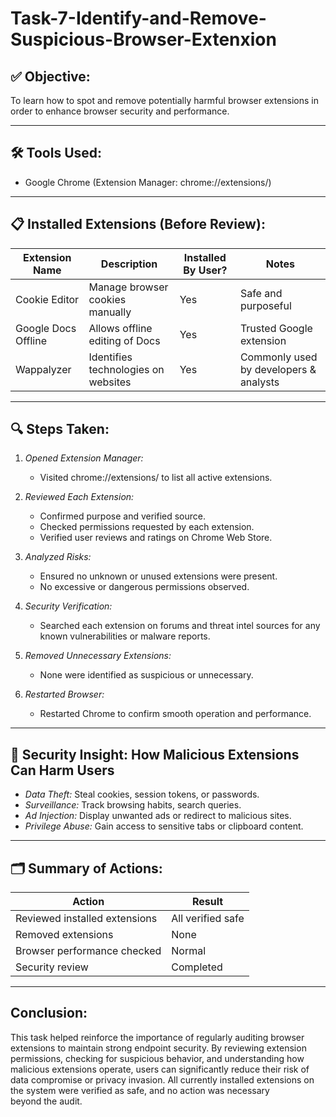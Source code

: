 # Task-7-Identify-and-Remove-Suspicious-Browser-Extenxion

## ✅ Objective:
To learn how to spot and remove potentially harmful browser extensions in order to enhance browser security and performance.

---

## 🛠 Tools Used:
- Google Chrome (Extension Manager: chrome://extensions/)

---

## 📋 Installed Extensions (Before Review):

| Extension Name       | Description                        | Installed By User? | Notes                                  |
|----------------------|------------------------------------|---------------------|----------------------------------------|
| Cookie Editor        | Manage browser cookies manually    | Yes                 | Safe and purposeful                    |
| Google Docs Offline  | Allows offline editing of Docs     | Yes                 | Trusted Google extension               |
| Wappalyzer           | Identifies technologies on websites| Yes                 | Commonly used by developers & analysts |

---

## 🔍 Steps Taken:

1. *Opened Extension Manager:*
   - Visited chrome://extensions/ to list all active extensions.

2. *Reviewed Each Extension:*
   - Confirmed purpose and verified source.
   - Checked permissions requested by each extension.
   - Verified user reviews and ratings on Chrome Web Store.

3. *Analyzed Risks:*
   - Ensured no unknown or unused extensions were present.
   - No excessive or dangerous permissions observed.

4. *Security Verification:*
   - Searched each extension on forums and threat intel sources for any known vulnerabilities or malware reports.

5. *Removed Unnecessary Extensions:*
   - None were identified as suspicious or unnecessary.

6. *Restarted Browser:*
   - Restarted Chrome to confirm smooth operation and performance.

---

## 🧠 Security Insight: How Malicious Extensions Can Harm Users
- *Data Theft:* Steal cookies, session tokens, or passwords.
- *Surveillance:* Track browsing habits, search queries.
- *Ad Injection:* Display unwanted ads or redirect to malicious sites.
- *Privilege Abuse:* Gain access to sensitive tabs or clipboard content.

---

## 🗂 Summary of Actions:

| Action                       | Result            |
|-----------------------------|-------------------|
| Reviewed installed extensions | All verified safe |
| Removed extensions           | None              |
| Browser performance checked  | Normal            |
| Security review              | Completed         |

---

## Conclusion:

This task helped reinforce the importance of regularly auditing browser extensions to maintain strong endpoint security. By reviewing extension permissions, checking for suspicious behavior, and understanding how malicious extensions operate, users can significantly reduce their risk of data compromise or privacy invasion. All currently installed extensions on the system were verified as safe, and no action was necessary beyond the audit.
